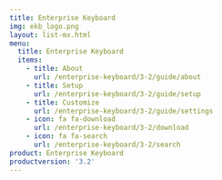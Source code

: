 ```yaml
---
title: Enterprise Keyboard
img: ekb_logo.png
layout: list-mx.html
menu:
  title: Enterprise Keyboard
  items:
    - title: About
      url: /enterprise-keyboard/3-2/guide/about
    - title: Setup
      url: /enterprise-keyboard/3-2/guide/setup
    - title: Customize
      url: /enterprise-keyboard/3-2/guide/settings
    - icon: fa fa-download
      url: /enterprise-keyboard/3-2/download
    - icon: fa fa-search
      url: /enterprise-keyboard/3-2/search
product: Enterprise Keyboard
productversion: '3.2'
---
```

